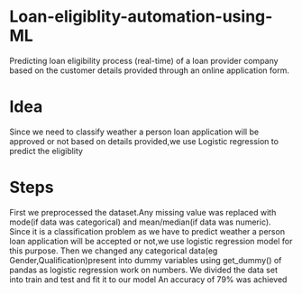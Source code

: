 # Loan-eligiblity-automation-using-ML
Predicting loan eligibility process (real-time) of a loan provider company based on the customer details provided through an online application form.
# Idea
Since we need to classify weather a person loan application will be approved or not based on details provided,we use Logistic regression to predict the eligiblity
# Steps
First we preprocessed the dataset.Any missing value was replaced with mode(if data was categorical) and mean/median(if data was numeric).
Since it is a classification problem as we have to predict weather a person loan application will be accepted or not,we use logistic regression model for this purpose.
Then we changed any categorical data(eg Gender,Qualification)present into dummy variables using get_dummy() of pandas as logistic regression work on numbers.
We divided the data set into train and test and fit it to our model
An accuracy of 79% was achieved
